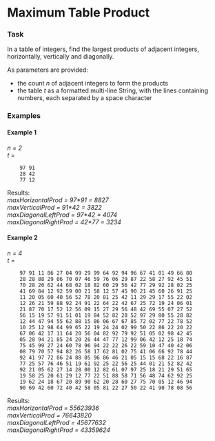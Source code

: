 # Maximum Table Product

### Task

In a table of integers, find the largest products of adjacent integers, horizontally, vertically and diagonally.

As parameters are provided:
- the count _n_ of adjacent integers to form the products
- the table _t_ as a formatted multi-line String, with the lines containing numbers, each separated by a space character

### Examples
#### Example 1
_n = 2_  
_t =_
``` 
    97 91  
    28 42  
    77 12  
```

Results:  
_maxHorizontalProd = 97*91 = 8827_  
_maxVerticalProd = 91*42 = 3822_  
_maxDiagonalLeftProd = 97*42 = 4074_  
_maxDiagonalRightProd = 42*77 = 3234_   

#### Example 2
_n = 4_  
_t =_
```
    97 91 11 86 27 04 99 29 99 64 92 94 96 67 41 01 49 66 80
    28 28 88 29 06 70 07 46 59 76 06 29 87 22 58 27 92 45 51
    70 28 20 62 44 68 02 18 82 60 29 56 42 77 29 92 28 02 25
    41 69 84 12 92 59 00 21 58 12 57 45 90 21 45 60 26 91 25
    11 20 05 60 40 56 52 78 20 81 25 42 11 29 29 17 55 22 02
    12 26 21 59 88 92 24 91 22 64 22 42 67 25 72 19 24 06 01
    21 87 70 17 52 12 56 09 15 27 29 56 48 42 69 55 07 27 52
    56 15 19 57 91 51 01 19 84 52 82 28 52 97 29 80 55 28 82
    12 44 47 94 55 62 88 15 86 06 67 67 85 72 02 77 22 78 52
    10 25 12 98 64 99 65 22 19 24 24 02 99 50 22 86 22 20 22
    67 06 42 17 11 64 20 56 04 82 92 79 92 51 05 02 98 42 45
    05 28 94 21 85 24 20 26 44 47 77 12 99 06 42 12 25 18 74
    75 45 99 27 24 60 78 96 94 22 22 26 22 59 10 47 40 42 06
    08 79 70 57 94 82 26 58 17 62 81 02 75 41 06 66 92 78 44
    92 41 97 72 86 24 88 05 96 86 46 21 05 15 15 68 22 16 87
    77 25 57 76 46 51 19 61 92 25 22 56 25 44 01 21 52 82 42
    92 21 05 62 27 14 28 00 12 82 61 07 97 25 18 21 29 51 65
    19 58 25 20 61 29 12 77 22 51 88 58 71 56 48 74 62 92 25
    19 62 24 18 67 20 89 90 62 20 28 60 27 75 70 05 12 46 94
    90 69 42 60 72 40 42 58 05 81 22 27 50 22 41 90 78 08 56
```

Results:  
_maxHorizontalProd = 55623936_  
_maxVerticalProd = 76643820_  
_maxDiagonalLeftProd = 45677632_  
_maxDiagonalRightProd = 43359624_ 
